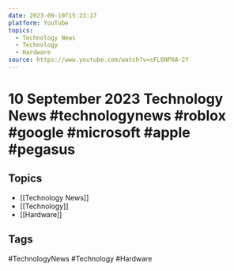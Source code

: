 ```yaml
---
date: 2023-09-10T15:23:17
platform: YouTube
topics:
  - Technology News
  - Technology
  - Hardware
source: https://www.youtube.com/watch?v=sFL6NPXA-2Y
---
```

# 10 September 2023 Technology News #technologynews #roblox #google #microsoft #apple #pegasus

## Topics
- [[Technology News]]
- [[Technology]]
- [[Hardware]]

## Tags
#TechnologyNews #Technology #Hardware
